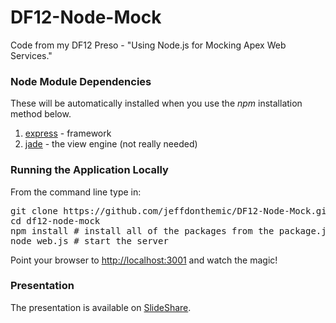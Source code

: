 DF12-Node-Mock
==============

Code from my DF12 Preso - "Using Node.js for Mocking Apex Web Services."

### Node Module Dependencies

These will be automatically installed when you use the *npm* installation method below.

1. [express](http://expressjs.com/) - framework
2. [jade](http://jade-lang.com/) - the view engine (not really needed)

### Running the Application Locally

From the command line type in:
<pre>git clone https://github.com/jeffdonthemic/DF12-Node-Mock.git
cd df12-node-mock
npm install # install all of the packages from the package.json file
node web.js # start the server</pre>

Point your browser to [http://localhost:3001](http://localhost:3001) and watch the magic!

### Presentation

The presentation is available on [SlideShare](http://www.slideshare.net/jeffdonthemic/using-nodejs-for-mocking-apex).